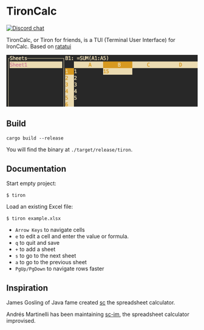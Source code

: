 # TironCalc

[![Discord chat][discord-badge]][discord-url]

[discord-badge]: https://img.shields.io/discord/1206947691058171904.svg?logo=discord&style=flat-square
[discord-url]: https://discord.gg/zZYWfh3RHJ

TironCalc, or Tiron for friends, is a TUI (Terminal User Interface) for IronCalc. Based on [ratatui](https://github.com/ratatui-org/ratatui)

![TironCalc Screenshot](docs/screenshot.png)

## Build

```
cargo build --release
```

You will find the binary at `./target/release/tiron`.

## Documentation

Start empty project:

```
$ tiron
```

Load an existing Excel file:

```
$ tiron example.xlsx
```
-   `Arrow Keys` to navigate cells
-   `e` to edit a cell and enter the value or formula.
-   `q` to quit and save
-   `+` to add a sheet
-   `s` to go to the next sheet
-   `a` to go to the previous sheet
-   `PgUp/PgDown` to navigate rows faster


## Inspiration

James Gosling of Java fame created [sc](https://en.wikipedia.org/wiki/Sc_(spreadsheet_calculator)) the spreadsheet calculator.

Andrés Martinelli has been maintaining [sc-im](https://github.com/andmarti1424/sc-im), the spreadsheet calculator improvised.
